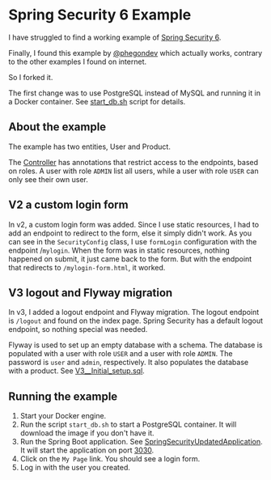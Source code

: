 # Spring Security 6 Example

I have struggled to find a working example of [Spring Security 6](https://spring.io/projects/spring-security).

Finally, I found this example by [@phegondev](https://github.com/phegondev) which actually works, contrary
to the other examples I found on internet.

So I forked it.

The first change was to use PostgreSQL instead of MySQL and running it in a Docker 
container. See [start_db.sh](start_db.sh) script for details.

## About the example

The example has two entities, User and Product. 

The [Controller](src/main/java/se/artcomputer/edu/security6/controller/Controller.java)
has annotations that restrict access to the endpoints, based
on roles. A user with role `ADMIN` list all users, while a user with role 
`USER` can only see their own user.

## V2 a custom login form
In v2, a custom login form was added. Since I use static resources, I had to add an endpoint to redirect to the form, 
else it simply didn't work. As you can see in the `SecurityConfig` class, I use `formLogin` configuration with the 
endpoint /`mylogin`. When the form was in static resources, nothing happened on submit, it just came back to the form. 
But with the endpoint that redirects to `/mylogin-form.html`, it worked.

## V3 logout and Flyway migration
In v3, I added a logout endpoint and Flyway migration. The logout endpoint is `/logout` and found on the index page.
Spring Security has a default logout endpoint, so nothing special was needed. 

Flyway is used to set up an empty database with a schema. The database is populated with a user with role `USER` 
and a user with role `ADMIN`. The password is `user` and `admin`, respectively. It also populates the database with
a product. See [V3__Initial_setup.sql](src/main/resources/db/migration/V1__Initial_setup.sql).

## Running the example

1. Start your Docker engine.
2. Run the script `start_db.sh` to start a PostgreSQL container. It will
download the image if you don't have it.
3. Run the Spring Boot application. See [SpringSecurityUpdatedApplication](src/main/java/se/artcomputer/edu/security6/SpringSecurityUpdatedApplication.java).
It will start the application on port [3030](http://localhost:3030).
4. Click on the `My Page` link. You should see a login form.
5. Log in with the user you created.

